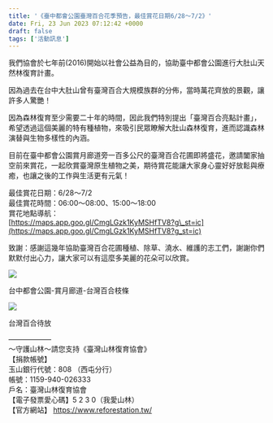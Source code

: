 ```yaml
---
title: '《臺中都會公園臺灣百合花季預告，最佳賞花日期6/28～7/2》'
date: Fri, 23 Jun 2023 07:12:42 +0000
draft: false
tags: ['活動訊息']
---
```


我們協會於七年前(2016)開始以社會公益為目的，協助臺中都會公園進行大肚山天然林復育計畫。

因為過去在台中大肚山曾有臺灣百合大規模族群的分佈，當時萬花齊放的景觀，讓許多人驚艷！

因為森林復育至少需要二十年的時間，因此我們特別提出「臺灣百合亮點計畫」，希望透過這個美麗的特有種植物，來吸引民眾瞭解大肚山森林復育，進而認識森林演替與生物多樣性的內涵。

目前在臺中都會公園賞月廊道旁一百多公尺的臺灣百合花圃即將盛花，邀請闔家抽空前來賞花，一起欣賞臺灣原生植物之美，期待賞花能讓大家身心靈好好放鬆與療癒，也讓之後的工作與生活更有元氣！

最佳賞花日期：6/28～7/2  
最佳賞花時間：06:00～08:00、15:00～18:00  
賞花地點導航：  
[https://maps.app.goo.gl/CmgLGzk1KyMSHfTV8?g\_st=ic](https://maps.app.goo.gl/CmgLGzk1KyMSHfTV8?g_st=ic)

致謝：感謝這幾年協助臺灣百合花圃種植、除草、澆水、維護的志工們，謝謝你們默默付出心力，讓大家可以有這麼多美麗的花朵可以欣賞。

![](https://www.reforestation.tw/wp-content/uploads/2023/06/S__8880147-1024x768.jpg)

台中都會公園-賞月廊道-台灣百合枝條

![](https://www.reforestation.tw/wp-content/uploads/2023/06/S__8880145-1024x768.jpg)

台灣百合待放

——————  
～守護山林～請您支持《臺灣山林復育協會》  
【捐款帳號】  
玉山銀行代號：808 （西屯分行）  
帳號：1159-940-026333  
戶名：臺灣山林復育協會  
【電子發票愛心碼】5 2 3 0（我愛山林）  
【官方網站】 https://www.reforestation.tw/